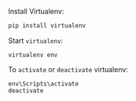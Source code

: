 Install Virtualenv:

```bash
pip install virtualenv
```

Start `virtualenv`:

```
virtualenv env
```

To `activate` or `deactivate` virtualenv:

```
env\Scripts\activate
deactivate
```
